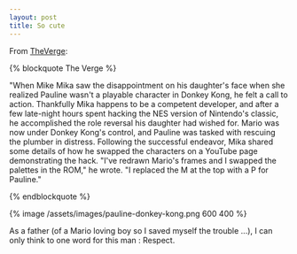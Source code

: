 ```yaml
---
layout: post
title: So cute
---
```


From [TheVerge](http://www.theverge.com/2013/3/10/4086458/father-hacks-donkey-kong-for-daughter-swaps-mario-pauline):

{% blockquote The Verge %}

"When Mike Mika saw the disappointment on his daughter's face when she realized Pauline wasn't a playable character in Donkey Kong, he felt a call to action.
Thankfully Mika happens to be a competent developer, and after a few late-night hours spent hacking the NES version of Nintendo's classic, he accomplished the role reversal his daughter had wished for. Mario was now under Donkey Kong's control, and Pauline was tasked with rescuing the plumber in distress.
Following the successful endeavor, Mika shared some details of how he swapped the characters on a YouTube page demonstrating the hack. "I've redrawn  Mario's frames and I swapped the palettes in the ROM," he wrote. "I replaced the M at the top with a P for Pauline."

{% endblockquote %}

{% image /assets/images/pauline-donkey-kong.png 600 400 %}

As a father (of a Mario loving boy so I saved myself the trouble ...), I can only think to one word for this man : Respect.
